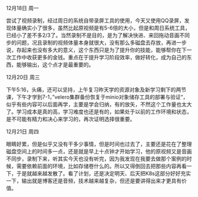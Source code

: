 12月18日    周一

尝试了视频录制，经过周日的系统自带录屏工具的使用，今天又使用QQ录屏，发现体量确实小了很多，虽然比起原视频是有5-6倍的大小，但是和周日系统工具，已经小了差不多2/3了。当然录制不是目的，是为了解决快进、来回拖动音画不同步的问题，况且录制的视频体量本身就很大，没有那么多磁盘去存放，再进一步说，存起来也没有多大的意义，这个东西只是为了提升你的技能，能够帮你在下一次工作中收获更多的金钱。重点在于提升学习阶段效率，做好转化，成为自己的东西，能够输出，这个点才是最重要的。

12月20日    周三

下午5:16，头痛，还可以坚持，上午复习昨天学的资源对象及新学习剩下的两节课，下午才学到7-1，”velero集群备份恢复于minio对象储存工具的部署与验证“，似乎有些内容可以后面再学，主要是学会归纳，有的放矢，不然这个工作量也太大了。学习成本是真的高，学习难度也还是有的，如果处于以前的工作环境和状态，是不可能有精力和决心来学习的，再次证明选择很重要。

12月21日    周四

眼睛好累，但是似乎又没有干多少事情，但是时间也过去了，主要还是花在了整理磁盘空间上的时间多一点，还是就是早上十点钟才开始学习，他的原视频又是音画不同步，录制下来，听其实今天也没有听完，因为我发现在我要去做那个案例的时候，需要依赖前面的环境，比如存储卷什么的。所以又得倒回去把那些内容再看一下，于是就越来越发散了。看了计划，还是决定明天、后天把K8s这部分好好充实一下，输出就是博客还是音频，技术越来越复杂，但还是要讲得出来才更具有价值。